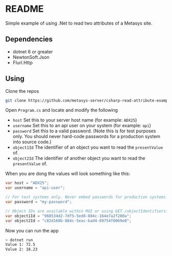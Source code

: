 # README

Simple example of using .Net to read two attributes of a Metasys site.

## Dependencies

* dotnet 6 or greater
* NewtonSoft.Json
* Flurl.Http

## Using

Clone the repos

```bash
git clone https://github.com/metasys-server/csharp-read-attribute-example
```

Open `Program.cs` and locate and modify the following

* `host` Set this to your server host name (for example: `ADX25`)
* `username` Set this to an api user on your system (for example: `api`)
* `password` Set this to a valid password. (Note this is for test purposes only. You should never hard-code passwords for a production system into source code.)
* `object1Id` The identifier of an object you want to read the `presentValue` of.
* `object2Id` The identifier of another object you want to read the `presentValue` of.

When you are dong the values will look something like this:

```csharp
var host = "ADX25";
var username = "api-user";

// For test systems only. Never embed passwords for production systems in your code.
var password = "my-password";

// Object IDs are available within MUI or using GET /objectIdentifiers?fqr={fqr}
var object1Id = "960534d2-7df5-5ed8-884c-164e7a2f280a";
var object2Id = "c82d160b-884c-5eac-bad4-89754f0069e0";
```

Now you can run the app

```bash
> dotnet run
Value 1: 72.5
Value 2: 18.23
```

